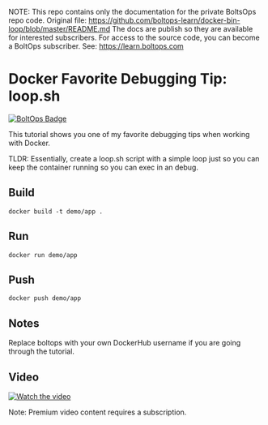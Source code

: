 <!-- note marker start -->
NOTE: This repo contains only the documentation for the private BoltsOps repo code.
Original file: https://github.com/boltops-learn/docker-bin-loop/blob/master/README.md
The docs are publish so they are available for interested subscribers.
For access to the source code, you can become a BoltOps subscriber.
See: https://learn.boltops.com

<!-- note marker end -->

# Docker Favorite Debugging Tip: loop.sh

[![BoltOps Badge](https://img.boltops.com/boltops/badges/boltops-badge.png)](https://www.boltops.com)

This tutorial shows you one of my favorite debugging tips when working with Docker.

TLDR: Essentially, create a loop.sh script with a simple loop just so you can keep the container running so you can exec in an debug.
## Build

    docker build -t demo/app .

## Run

    docker run demo/app

## Push

    docker push demo/app

## Notes

Replace boltops with your own DockerHub username if you are going through the tutorial.

## Video

[![Watch the video](https://uploads-learn.boltops.com/qe45gfzfgbc8vz7fg6en702p35km)](https://learn.boltops.com/courses/docker/lessons/docker-favorite-debugging-tip-loop-sh)

Note: Premium video content requires a subscription.
